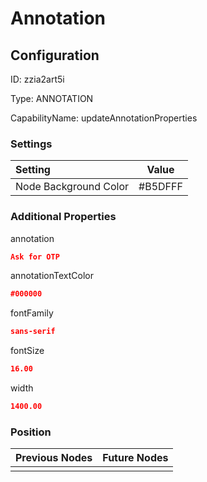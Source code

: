 # Annotation
## Configuration
ID:  zzia2art5i

Type: ANNOTATION 

CapabilityName: updateAnnotationProperties

### Settings
| Setting | Value  |
| :------------------------ | ---------------------------------------- |
| Node Background Color | #B5DFFF | 

 




### Additional Properties
annotation
 ```json 
Ask for OTP
```


annotationTextColor
 ```json 
#000000
```


fontFamily
 ```json 
sans-serif
```


fontSize
 ```json 
16.00
```


width
 ```json 
1400.00
```




### Position
| Previous Nodes | Future Nodes |
| :------------- | ------------ |
|  |  |